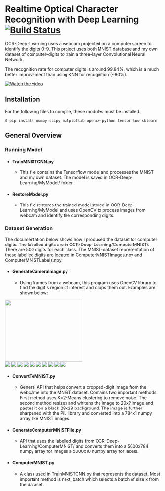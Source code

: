 # Realtime Optical Character Recognition with Deep Learning  [![Build Status](https://ci.tensorflow.org/buildStatus/icon?job=tensorflow-master-cpu)](https://github.com/michaelzhiluo/OCR-Deep-Learning)
OCR-Deep-Learning uses a webcam projected on a computer screen to identify the digits 0-9. This project uses both MNIST database and my own dataset of computer-digits to train a three-layer Convolutional Neural Network.

The recognition rate for computer digits is around 99.84%, which is a much better improvement than using KNN for recognition (~80%). 

[![Watch the video](https://j.gifs.com/Y6ON7W.gif)](https://www.youtube.com/watch?v=HX0PBi470eY&feature=youtu.be)
## Installation 

For the following files to compile, these modules must be installed.
```shell
$ pip install numpy scipy matplotlib opencv-python tensorflow sklearn
```

## General Overview

### Running Model

* #### TrainMNISTCNN.py
  * This file contains the Tensorflow model and processes the MNIST and my own dataset. The model is saved in OCR-Deep-Learning/MyModel/ folder.

* #### RestoreModel.py
  * This file restores the trained model stored in OCR-Deep-Learning/MyModel and uses OpenCV to process images from webcam and identify the corresponding digits.

### Dataset Generation

The documentation below shows how I produced the dataset for computer digits. The labelled digits are in OCR-Deep-Learning/ComputerMNIST/. There are 500 digits for each class. The MNIST-dataset representation of these labelled digits are located in ComputerMNISTImages.npy and ComputerMNISTLabels.npy.

* #### GenerateCameraImage.py
  * Using frames from a webcam, this program uses OpenCV library to find the digit's region of interest and crops them out. Examples are shown below:

<img src="http://imgur.com/azAph53.jpg" height="200" width="250"><br>
<img src="http://imgur.com/Fv2SrIW.jpg"> <img src="http://imgur.com/GA0d5sd.jpg"> <img src="http://imgur.com/w8x9Dht.jpg"> <img src="http://imgur.com/3D9idJ6.jpg"> <img src="http://imgur.com/Y3GnWjN.jpg"> <img src="http://imgur.com/sseISo5.jpg"> <img src="http://imgur.com/HOZC3ut.jpg"> <img src="http://imgur.com/qDN25pw.jpg"> <img src="http://imgur.com/yfwGEsd.jpg"> <img src="http://imgur.com/nEl3M1J.jpg"> 

* #### ConvertToMNIST.py
  * General API that helps convert a cropped-digit image from the webcame into the MNIST dataset. Contains two important methods. First method uses K=2-Means clustering to remove noise. The second method resizes and whitens the image to 20x? image and pastes it on a black 28x28 background. The image is further sharpened with the PIL library and converted into a 784x1 numpy array like MNIST images.
  
* #### GenerateComputerMNISTFile.py
  * API that uses the labelled digits from OCR-Deep-Learning/ComputerMNIST/ and converts them into a 5000x784 numpy array for images a 5000x10 numpy array for labels. 
  
* #### ComputerMNIST.py
  * A class used in TrainMNISTCNN.py that represents the dataset. Most important method is next_batch which selects a batch of size x from the dataset. 
